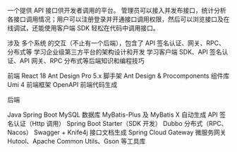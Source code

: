 一个提供 API 接口供开发者调用的平台。
管理员可以接入并发布接口，统计分析各接口调用情况；用户可以注册登录并开通接口调用权限，然后可以浏览接口及在线调试，还能使用客户端 SDK 轻松在代码中调用接口。


涉及 多个系统 的交互（不止有一个后端），包含了 API 签名认证、网关、RPC、分布式等
学习企业级第三方平台的架构设计和开发
学习客户端 SDK、API 签名认证、API 网关、RPC 分布式等后端知识和编程技巧


前端
React 18
Ant Design Pro 5.x 脚手架
Ant Design & Procomponents 组件库
Umi 4 前端框架
OpenAPI 前端代码生成


后端

Java Spring Boot
MySQL 数据库
MyBatis-Plus 及 MyBatis X 自动生成
API 签名认证（Http 调用）
Spring Boot Starter（SDK 开发）
Dubbo 分布式（RPC、Nacos）
Swagger + Knife4j 接口文档生成
Spring Cloud Gateway 微服务网关
Hutool、Apache Common Utils、Gson 等工具库
